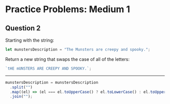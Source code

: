 # Practice Problems: Medium 1

## Question 2

Starting with the string:

```js
let munstersDescription = "The Munsters are creepy and spooky.";
```

Return a new string that swaps the case of all of the letters:

```js
`tHE mUNSTERS ARE CREEPY AND SPOOKY.`;
```

---

```js
munstersDescription = munstersDescription
  .split("")
  .map((el) => (el === el.toUpperCase() ? el.toLowerCase() : el.toUpperCase()))
  .join("");
```
